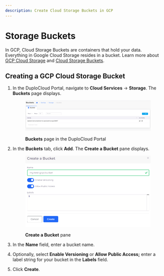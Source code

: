 ```yaml
---
description: Create Cloud Storage Buckets in GCP
---
```


# Storage Buckets

In GCP, Cloud Storage Buckets are containers that hold your data. Everything in Google Cloud Storage resides in a bucket. Learn more about [GCP Cloud Storage](https://cloud.google.com/storage/docs/introduction) and [Cloud Storage Buckets](https://cloud.google.com/storage/docs/buckets).

## Creating a GCP Cloud Storage Bucket

1.  In the DuploCloud Portal, navigate to **Cloud Services** -> **Storage**. The **Buckets** page displays.

    <figure><img src="../../.gitbook/assets/GCP_Bucket_page.png" alt=""><figcaption><p><strong>Buckets</strong> page in the DuploCloud Portal</p></figcaption></figure>
2.  In the **Buckets** tab, click **Add**. The **Create a Bucket** pane displays.

    <figure><img src="../../.gitbook/assets/GCP_Bucket_Add.png" alt=""><figcaption><p><strong>Create a Bucket</strong> pane </p></figcaption></figure>
3. In the **Name** field, enter a bucket name.
4. Optionally, select **Enable Versioning** or **Allow Public Access;** enter a label string for your bucket in the **Labels** field.&#x20;
5. Click **Create**.&#x20;
